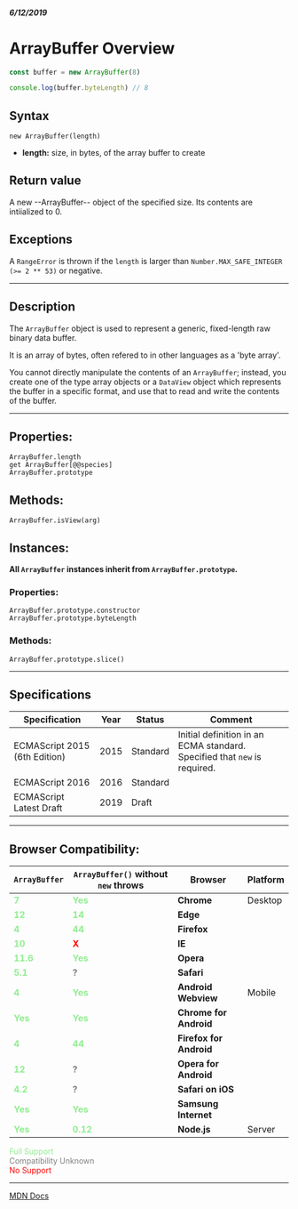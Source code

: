 ##### 6/12/2019
# ArrayBuffer Overview

```js
const buffer = new ArrayBuffer(8)

console.log(buffer.byteLength) // 8
```

## Syntax
`new ArrayBuffer(length)`

* **length:** size, in bytes, of the array buffer to create

## Return value
A new --ArrayBuffer-- object of the specified size.  Its contents are intiialized to 0.

## Exceptions
A `RangeError` is thrown if the `length` is larger than `Number.MAX_SAFE_INTEGER (>= 2 ** 53)` or negative.

---

## Description
The `ArrayBuffer` object is used to represent a generic, fixed-length raw binary data buffer.

It is an array of bytes, often refered to in other languages as a 'byte array'.

You cannot directly manipulate the contents of an `ArrayBuffer`; instead, you create one of the type array objects or a  `DataView` object which represents the buffer in a specific format, and use that to read and write the contents of the buffer.

---

## Properties:
`ArrayBuffer.length`  
`get ArrayBuffer[@@species]`  
`ArrayBuffer.prototype`

## Methods:
`ArrayBuffer.isView(arg)`

## Instances:
**All `ArrayBuffer` instances inherit from `ArrayBuffer.prototype`.**

### Properties:
`ArrayBuffer.prototype.constructor`  
`ArrayBuffer.prototype.byteLength`

### Methods:
`ArrayBuffer.prototype.slice()`

---

## Specifications
| Specification | Year | Status | Comment |
|---|---|---|---|
| ECMAScript 2015 (6th Edition) | 2015 | Standard | Initial definition in an ECMA standard.  Specified that `new` is required. |
| ECMAScript 2016 | 2016 | Standard |  |
| ECMAScript Latest Draft | 2019 | Draft |  |

---

## Browser Compatibility:
| `ArrayBuffer` | `ArrayBuffer()` without `new` throws | Browser | Platform |
|---|---|---|---|
| <span style="color: lightgreen">**7**</span> | <span style="color: lightgreen">**Yes**</span> | **Chrome** | Desktop | 
| <span style="color: lightgreen">**12**</span> | <span style="color: lightgreen">**14**</span> | **Edge** || 
| <span style="color: lightgreen">**4**</span> | <span style="color: lightgreen">**44**</span> | **Firefox** || 
| <span style="color: lightgreen">**10**</span> | <span style="color: red">**X**</span> | **IE** || 
| <span style="color: lightgreen">**11.6**</span> | <span style="color: lightgreen">**Yes**</span> | **Opera** || 
| <span style="color: lightgreen">**5.1**</span> | <span style="color: grey">**?**</span> | **Safari** || 
| <span style="color: lightgreen">**4**</span> | <span style="color: lightgreen">**Yes**</span> | **Android Webview** | Mobile | 
| <span style="color: lightgreen">**Yes**</span> | <span style="color: lightgreen">**Yes**</span> | **Chrome for Android** || 
| <span style="color: lightgreen">**4**</span> | <span style="color: lightgreen">**44**</span> | **Firefox for Android** || 
| <span style="color: lightgreen">**12**</span> | <span style="color: grey">**?**</span> | **Opera for Android** || 
| <span style="color: lightgreen">**4.2**</span> | <span style="color: grey">**?**</span> | **Safari on iOS** || 
| <span style="color: lightgreen">**Yes**</span> | <span style="color: lightgreen">**Yes**</span> | **Samsung Internet** || 
| <span style="color: lightgreen">**Yes**</span> | <span style="color: lightgreen">**0.12**</span> | **Node.js** | Server | 

<span style="color: lightgreen">Full Support</span>  
<span style="color: grey">Compatibility Unknown</span>  
<span style="color: red">No Support</span>

---

[MDN Docs](https://developer.mozilla.org/en-US/docs/Web/JavaScript/Reference/Global_Objects/ArrayBuffer)